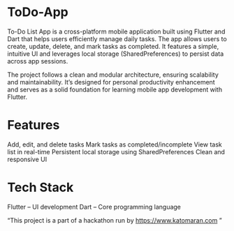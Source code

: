 # ToDo-App

To-Do List App is a cross-platform mobile application built using Flutter and Dart that helps users efficiently manage daily tasks. The app allows users to create, update, delete, and mark tasks as completed. It features a simple, intuitive UI and leverages local storage (SharedPreferences) to persist data across app sessions.

The project follows a clean and modular architecture, ensuring scalability and maintainability. It’s designed for personal productivity enhancement and serves as a solid foundation for learning mobile app development with Flutter.

# Features
Add, edit, and delete tasks
Mark tasks as completed/incomplete
View task list in real-time
Persistent local storage using SharedPreferences
Clean and responsive UI

# Tech Stack
Flutter – UI development
Dart – Core programming language






“This project is a part of a hackathon run by
https://www.katomaran.com ”
